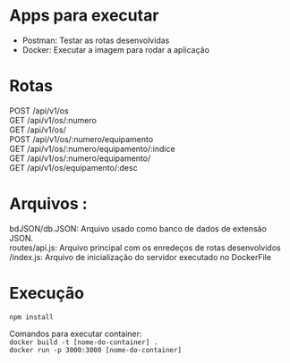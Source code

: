 # Apps para executar

- Postman: Testar as rotas desenvolvidas<br/>
- Docker: Executar a imagem para rodar a aplicação<br/>

# Rotas

POST /api/v1/os<br/>
GET /api/v1/os/:numero<br/>
GET /api/v1/os/<br/>
POST /api/v1/os/:numero/equipamento<br/>
GET /api/v1/os/:numero/equipamento/:indice<br/>
GET /api/v1/os/:numero/equipamento/<br/>
GET /api/v1/os/equipamento/:desc<br/>

# Arquivos :

bdJSON/db.JSON: Arquivo usado como banco de dados de extensão JSON.<br/>
routes/api.js: Arquivo principal com os enredeços de rotas desenvolvidos<br/>
/index.js: Arquivo de inicialização do servidor executado no DockerFile<br/>

# Execução

`npm install`

Comandos para executar container:<br/>
`docker build -t [nome-do-container] .` <br/>
`docker run -p 3000:3000 [nome-do-container]`
